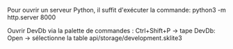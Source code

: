 Pour ouvrir un serveur Python, il suffit d'exécuter la commande: 
python3 -m http.server 8000

Ouvrir DevDb via la palette de commandes :
Ctrl+Shift+P → tape DevDb: Open → sélectionne la table api/storage/development.sklite3
